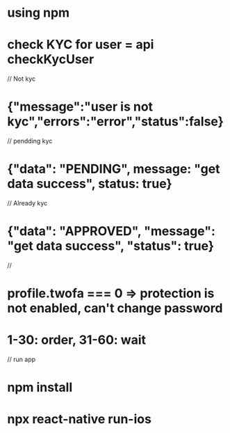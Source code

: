 # using npm

# check KYC for user = api checkKycUser

// Not kyc
# {"message":"user is not kyc","errors":"error","status":false}
// pendding kyc
# {"data": "PENDING", message: "get data success", status: true}
// Already kyc
# {"data": "APPROVED", "message": "get data success", "status": true}
//

# profile.twofa === 0 => protection is not enabled, can't change password

# 1-30: order, 31-60: wait

// run app
# npm install
# npx react-native run-ios

